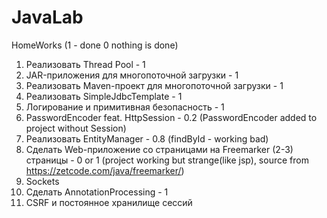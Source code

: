 # JavaLab
HomeWorks  (1 - done 0 nothing is done)

01. Реализовать Thread Pool - 1                                             
02. JAR-приложения для многопоточной загрузки - 1                            
03. Реализовать Maven-проект для многопоточной загрузки - 1
04. Реализовать SimpleJdbcTemplate - 1
05. Логирование и примитивная безопасность - 1
06. PasswordEncoder feat. HttpSession - 0.2 (PasswordEncoder added to project without Session)
07. Реализовать EntityManager - 0.8 (findById - working bad)
08. Сделать Web-приложение со страницами на Freemarker (2-3) страницы - 0 or 1 (project working but strange(like jsp), source from https://zetcode.com/java/freemarker/)
09. Sockets
10. Сделать AnnotationProcessing - 1
11. CSRF и постоянное хранилище сессий

